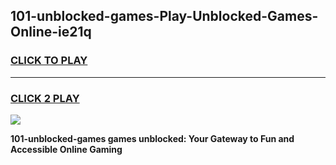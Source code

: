 
## 101-unblocked-games-Play-Unblocked-Games-Online-ie21q
<h3>
<a href="https://premium76.site?title=101-unblocked-games&ref=25A">CLICK TO PLAY</a></h3>
<hr>

<h3>
<a href="https://premium76.site?title=101-unblocked-games&ref=25A">CLICK 2 PLAY</a>
  
</h3>

<a href="https://premium76.site?title=101-unblocked-games&ref=25A"><img src="https://clearcache.store/games.png"></a>


**101-unblocked-games games unblocked: Your Gateway to Fun and Accessible Online Gaming**
